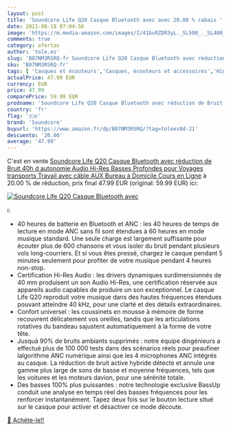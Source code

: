 ```yaml
---
layout: post
title: 'Soundcore Life Q20 Casque Bluetooth avec avec 20.00 % rabais '
date: 2021-08-18 07:04:56
image: 'https://m.media-amazon.com/images/I/41bvRZDR3yL._SL500_._SL400_.jpg'
comments: true
category: ofertas
author: 'tole.es'
slug: 'B07NM3RSRQ-fr Soundcore Life Q20 Casque Bluetooth avec réduction de...'
sku: 'B07NM3RSRQ-fr'
tags: [ 'Casques et écouteurs','Casques, écouteurs et accessoires','High-Tech','soundcore', ]
actualPrice: 47.99 EUR
currency: EUR
price: 47.99
comparePrice: 59.99 EUR
prodname: 'Soundcore Life Q20 Casque Bluetooth avec réduction de Bruit 40h d autonomie Audio Hi-Res Basses Profondes pour Voyages transports Travail avec câble AUX  Bureau à Domicile Cours en Ligne'
country: 'fr'
flag: '🇫🇷'
brand: 'Soundcore'
buyurl: 'https://www.amazon.fr/dp/B07NM3RSRQ/?tag=tolees0d-21'
descuento: '20.00'
average: '47.99'
---
```


C'est en vente [Soundcore Life Q20 Casque Bluetooth avec réduction de Bruit 40h d autonomie Audio Hi-Res Basses Profondes pour Voyages transports Travail avec câble AUX  Bureau à Domicile Cours en Ligne](https://www.amazon.fr/dp/B07NM3RSRQ/?tag=tolees0d-21)  à  20.00 % de réduction, prix final  47.99 EUR (original: 59.99 EUR) ici:

[![Soundcore Life Q20 Casque Bluetooth avec](https://m.media-amazon.com/images/I/41bvRZDR3yL._SL500_._SL400_.jpg)](https://www.amazon.fr/dp/B07NM3RSRQ/?tag=tolees0d-21)

ℹ️:

- 40 heures de batterie en Bluetooth et ANC : les 40 heures de temps de lecture en mode ANC sans fil sont étendues à 60 heures en mode musique standard. Une seule charge est largement suffisante pour écouter plus de 600 chansons et vous isoler du bruit pendant plusieurs vols long-courriers. Et si vous êtes pressé, chargez le casque pendant 5 minutes seulement pour profiter de votre musique pendant 4 heures non-stop.
- Certification Hi-Res Audio : les drivers dynamiques surdimensionnés de 40 mm produisent un son Audio Hi-Res, une certification réservée aux appareils audio capables de produire un son exceptionnel. Le casque Life Q20 reproduit votre musique dans des hautes fréquences étendues pouvant atteindre 40 kHz, pour une clarté et des détails extraordinaires.
- Confort universel : les coussinets en mousse à mémoire de forme recouvrent délicatement vos oreilles, tandis que les articulations rotatives du bandeau sajustent automatiquement à la forme de votre tête.
- Jusquà 90% de bruits ambiants supprimés : notre équipe dingénieurs a effectué plus de 100 000 tests dans des scénarios réels pour peaufiner lalgorithme ANC numérique ainsi que les 4 microphones ANC intégrés au casque. La réduction de bruit active hybride détecte et annule une gamme plus large de sons de basse et moyenne fréquences, tels que les voitures et les moteurs davion, pour une sérénité totale.
- Des basses 100% plus puissantes : notre technologie exclusive BassUp conduit une analyse en temps réel des basses fréquences pour les renforcer instantanément. Tapez deux fois sur le bouton lecture situé sur le casque pour activer et désactiver ce mode découte.

[🛒 Achète-le!!](https://www.amazon.fr/dp/B07NM3RSRQ/?tag=tolees0d-21)
